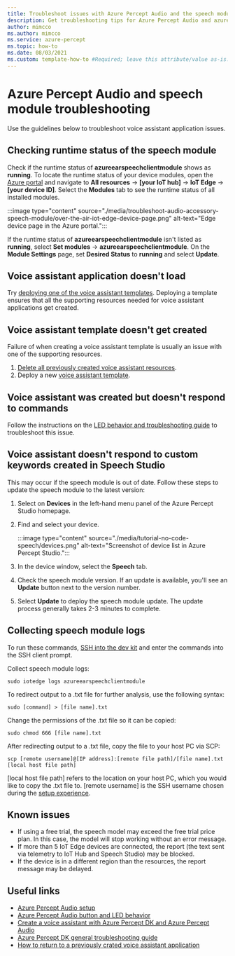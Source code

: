 ```yaml
---
title: Troubleshoot issues with Azure Percept Audio and the speech module
description: Get troubleshooting tips for Azure Percept Audio and azureearspeechclientmodule
author: mimcco
ms.author: mimcco
ms.service: azure-percept
ms.topic: how-to
ms.date: 08/03/2021
ms.custom: template-how-to #Required; leave this attribute/value as-is.
---
```


# Azure Percept Audio and speech module troubleshooting

Use the guidelines below to troubleshoot voice assistant application issues.

## Checking runtime status of the speech module

Check if the runtime status of **azureearspeechclientmodule** shows as **running**. To locate the runtime status of your device modules, open the [Azure portal](https://portal.azure.com/) and navigate to **All resources** -> **[your IoT hub]** -> **IoT Edge** -> **[your device ID]**. Select the **Modules** tab to see the runtime status of all installed modules.

:::image type="content" source="./media/troubleshoot-audio-accessory-speech-module/over-the-air-iot-edge-device-page.png" alt-text="Edge device page in the Azure portal.":::

If the runtime status of **azureearspeechclientmodule** isn't listed as **running**, select **Set modules** -> **azureearspeechclientmodule**. On the **Module Settings** page, set **Desired Status** to **running** and select **Update**.

## Voice assistant application doesn't load
Try [deploying one of the voice assistant templates](./tutorial-no-code-speech.md). Deploying a template ensures that all the supporting resources needed for voice assistant applications get created.

## Voice assistant template doesn't get created
Failure of when creating a voice assistant template is usually an issue with one of the supporting resources.
1. [Delete all previously created voice assistant resources](./delete-voice-assistant-application.md).
1. Deploy a new [voice assistant template](./tutorial-no-code-speech.md).

## Voice assistant was created but doesn't respond to commands
Follow the instructions on the [LED behavior and troubleshooting guide](audio-button-led-behavior.md) to troubleshoot this issue.

## Voice assistant doesn't respond to custom keywords created in Speech Studio
This may occur if the speech module is out of date. Follow these steps to update the speech module to the latest version:

1. Select on **Devices** in the left-hand menu panel of the Azure Percept Studio homepage.
1. Find and select your device.

    :::image type="content" source="./media/tutorial-no-code-speech/devices.png" alt-text="Screenshot of device list in Azure Percept Studio.":::
1. In the device window, select the **Speech** tab.
1. Check the speech module version. If an update is available, you'll see an **Update** button next to the version number.
1. Select **Update** to deploy the speech module update. The update process generally takes 2-3 minutes to complete.

## Collecting speech module logs
To run these commands, [SSH into the dev kit](./how-to-ssh-into-percept-dk.md) and enter the commands into the SSH client prompt.

Collect speech module logs:

```console
sudo iotedge logs azureearspeechclientmodule
```

To redirect output to a .txt file for further analysis, use the following syntax:

```console
sudo [command] > [file name].txt
```

Change the permissions of the .txt file so it can be copied:

```console
sudo chmod 666 [file name].txt
```

After redirecting output to a .txt file, copy the file to your host PC via SCP:

```console
scp [remote username]@[IP address]:[remote file path]/[file name].txt [local host file path]
```

[local host file path] refers to the location on your host PC, which you would like to copy the .txt file to. [remote username] is the SSH username chosen during the [setup experience](./quickstart-percept-dk-set-up.md).

## Known issues
- If using a free trial, the speech model may exceed the free trial price plan. In this case, the model will stop working without an error message.
- If more than 5 IoT Edge devices are connected, the report (the text sent via telemetry to IoT Hub and Speech Studio) may be blocked.
- If the device is in a different region than the resources, the report message may be delayed. 

## Useful links
- [Azure Percept Audio setup](./quickstart-percept-audio-setup.md)
- [Azure Percept Audio button and LED behavior](./audio-button-led-behavior.md)
- [Create a voice assistant with Azure Percept DK and Azure Percept Audio](./tutorial-no-code-speech.md)
- [Azure Percept DK general troubleshooting guide](./troubleshoot-dev-kit.md)
- [How to return to a previously crated voice assistant application](return-to-voice-assistant-application-window.md)
